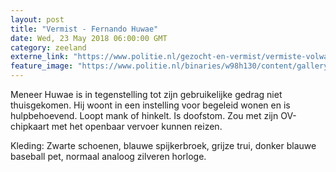 ```yaml
---
layout: post
title: "Vermist - Fernando Huwae"
date: Wed, 23 May 2018 06:00:00 GMT
category: zeeland
externe_link: "https://www.politie.nl/gezocht-en-vermist/vermiste-volwassenen/2018/mei/fernando-huwae.html"
feature_image: "https://www.politie.nl/binaries/w98h130/content/gallery/politie/vermist/vermiste-volwassenen/2018/mei/fernando-huwae-2.jpg"
---
```


Meneer Huwae is in tegenstelling tot zijn gebruikelijke gedrag niet thuisgekomen. Hij woont in een instelling voor begeleid wonen en is hulpbehoevend. 
Loopt mank of hinkelt. Is doofstom. Zou met zijn OV-chipkaart met het openbaar vervoer kunnen reizen.

Kleding: Zwarte schoenen, blauwe spijkerbroek, grijze trui, donker blauwe baseball pet, normaal analoog zilveren horloge.
